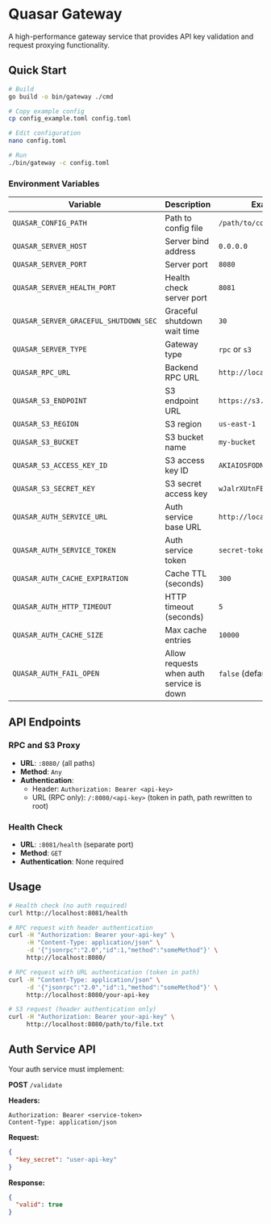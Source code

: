 # Quasar Gateway

A high-performance gateway service that provides API key validation and request proxying functionality.

## Quick Start

```bash
# Build
go build -o bin/gateway ./cmd

# Copy example config
cp config_example.toml config.toml

# Edit configuration
nano config.toml

# Run
./bin/gateway -c config.toml
```

### Environment Variables

| Variable                              | Description                              | Example                    |
| ------------------------------------- | ---------------------------------------- | -------------------------- |
| `QUASAR_CONFIG_PATH`                  | Path to config file                      | `/path/to/config.toml`     |
| `QUASAR_SERVER_HOST`                  | Server bind address                      | `0.0.0.0`                  |
| `QUASAR_SERVER_PORT`                  | Server port                              | `8080`                     |
| `QUASAR_SERVER_HEALTH_PORT`           | Health check server port                 | `8081`                     |
| `QUASAR_SERVER_GRACEFUL_SHUTDOWN_SEC` | Graceful shutdown wait time              | `30`                       |
| `QUASAR_SERVER_TYPE`                  | Gateway type                             | `rpc` or `s3`              |
| `QUASAR_RPC_URL`                      | Backend RPC URL                          | `http://localhost:8545`    |
| `QUASAR_S3_ENDPOINT`                  | S3 endpoint URL                          | `https://s3.amazonaws.com` |
| `QUASAR_S3_REGION`                    | S3 region                                | `us-east-1`                |
| `QUASAR_S3_BUCKET`                    | S3 bucket name                           | `my-bucket`                |
| `QUASAR_S3_ACCESS_KEY_ID`             | S3 access key ID                         | `AKIAIOSFODNN7EXAMPLE`     |
| `QUASAR_S3_SECRET_KEY`                | S3 secret access key                     | `wJalrXUtnFEMI/K7MDENG...` |
| `QUASAR_AUTH_SERVICE_URL`             | Auth service base URL                    | `http://localhost:9090`    |
| `QUASAR_AUTH_SERVICE_TOKEN`           | Auth service token                       | `secret-token`             |
| `QUASAR_AUTH_CACHE_EXPIRATION`        | Cache TTL (seconds)                      | `300`                      |
| `QUASAR_AUTH_HTTP_TIMEOUT`            | HTTP timeout (seconds)                   | `5`                        |
| `QUASAR_AUTH_CACHE_SIZE`              | Max cache entries                        | `10000`                    |
| `QUASAR_AUTH_FAIL_OPEN`               | Allow requests when auth service is down | `false` (default)          |

## API Endpoints

### RPC and S3 Proxy

- **URL**: `:8080/` (all paths)
- **Method**: `Any`
- **Authentication**: 
  - Header: `Authorization: Bearer <api-key>`
  - URL (RPC only): `/:8080/<api-key>` (token in path, path rewritten to root)

### Health Check

- **URL**: `:8081/health` (separate port)
- **Method**: `GET`
- **Authentication**: None required

## Usage

```bash
# Health check (no auth required)
curl http://localhost:8081/health

# RPC request with header authentication
curl -H "Authorization: Bearer your-api-key" \
     -H "Content-Type: application/json" \
     -d '{"jsonrpc":"2.0","id":1,"method":"someMethod"}' \
     http://localhost:8080/

# RPC request with URL authentication (token in path)
curl -H "Content-Type: application/json" \
     -d '{"jsonrpc":"2.0","id":1,"method":"someMethod"}' \
     http://localhost:8080/your-api-key

# S3 request (header authentication only)
curl -H "Authorization: Bearer your-api-key" \
     http://localhost:8080/path/to/file.txt
```

## Auth Service API

Your auth service must implement:

**POST** `/validate`

**Headers:**

```
Authorization: Bearer <service-token>
Content-Type: application/json
```

**Request:**

```json
{
  "key_secret": "user-api-key"
}
```

**Response:**

```json
{
  "valid": true
}
```
